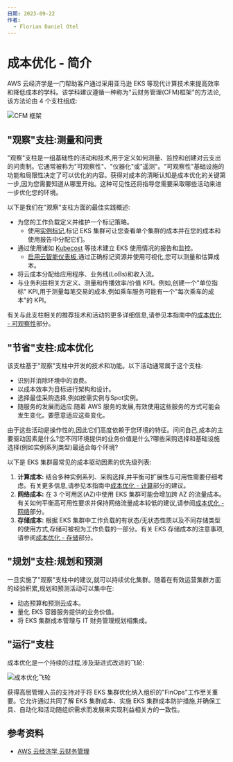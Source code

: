 ```yaml
---
日期: 2023-09-22
作者:
  - Florian Daniel Otel
---
```

# 成本优化 - 简介
AWS 云经济学是一门帮助客户通过采用亚马逊 EKS 等现代计算技术来提高效率和降低成本的学科。该学科建议遵循一种称为"云财务管理(CFM)框架"的方法论,该方法论由 4 个支柱组成:

![CFM 框架](../images/cfm_framework.png)

## "观察"支柱:测量和问责
"观察"支柱是一组基础性的活动和技术,用于定义如何测量、监控和创建对云支出的问责制。它通常被称为"可观察性"、"仪器化"或"遥测"。"可观察性"基础设施的功能和局限性决定了可以优化的内容。获得对成本的清晰认知是成本优化的关键第一步,因为您需要知道从哪里开始。这种可见性还将指导您需要采取哪些活动来进一步优化您的环境。

以下是我们在"观察"支柱方面的最佳实践概述:

* 为您的工作负载定义并维护一个标记策略。
    * 使用[实例标记](https://docs.aws.amazon.com/eks/latest/userguide/eks-using-tags.html#tag-resources-for-billing),标记 EKS 集群可让您查看单个集群的成本并在您的成本和使用报告中分配它们。
* 通过使用诸如 [Kubecost](https://docs.kubecost.com/install-and-configure/install/provider-installations/aws-eks-cost-monitoring) 等技术建立 EKS 使用情况的报告和监控。
    * [启用云智能仪表板](https://wellarchitectedlabs.com/cost/200_labs/200_enterprise_dashboards/),通过正确标记资源并使用可视化,您可以测量和估算成本。
* 将云成本分配给应用程序、业务线(LoBs)和收入流。
* 与业务利益相关方定义、测量和传播效率/价值 KPI。例如,创建一个"单位指标" KPI,用于测量每笔交易的成本,例如乘车服务可能有一个"每次乘车的成本"的 KPI。

有关与此支柱相关的推荐技术和活动的更多详细信息,请参见本指南中的[成本优化 - 可观察性](./cost_opt_observability.md)部分。

## "节省"支柱:成本优化

该支柱基于"观察"支柱中开发的技术和功能。以下活动通常属于这个支柱:

* 识别并消除环境中的浪费。
* 以成本效率为目标进行架构和设计。
* 选择最佳采购选择,例如按需实例与Spot实例。
* 随服务的发展而适应:随着 AWS 服务的发展,有效使用这些服务的方式可能会发生变化。要愿意适应这些变化。

由于这些活动是操作性的,因此它们高度依赖于您环境的特征。问问自己,成本的主要驱动因素是什么?您不同环境提供的业务价值是什么?哪些采购选择和基础设施选择(例如实例系列类型)最适合每个环境?

以下是 EKS 集群最常见的成本驱动因素的优先级列表:

1. **计算成本:** 结合多种实例系列、采购选择,并平衡可扩展性与可用性需要仔细考虑。有关更多信息,请参见本指南中[成本优化 - 计算](./cost_opt_compute.md)部分的建议。
2. **网络成本:** 在 3 个可用区(AZ)中使用 EKS 集群可能会增加跨 AZ 的流量成本。有关如何平衡高可用性要求并保持网络流量成本较低的建议,请参阅[成本优化 - 网络](./cost_opt_networking.md)部分。
3. **存储成本:** 根据 EKS 集群中工作负载的有状态/无状态性质以及不同存储类型的使用方式,存储可被视为工作负载的一部分。有关 EKS 存储成本的注意事项,请参阅[成本优化 - 存储](./cost_opt_storage.md)部分。

## "规划"支柱:规划和预测

一旦实施了"观察"支柱中的建议,就可以持续优化集群。随着在有效运营集群方面的经验积累,规划和预测活动可以集中在:

* 动态预算和预测云成本。
* 量化 EKS 容器服务提供的业务价值。
* 将 EKS 集群成本管理与 IT 财务管理规划相集成。

## "运行"支柱

成本优化是一个持续的过程,涉及渐进式改进的飞轮:

![成本优化飞轮](../images/flywheel.png)

获得高层管理人员的支持对于将 EKS 集群优化纳入组织的"FinOps"工作至关重要。它允许通过共同了解 EKS 集群成本、实施 EKS 集群成本防护措施,并确保工具、自动化和活动随组织需求而发展来实现利益相关方的一致性。

## 参考资料
* [AWS 云经济学,云财务管理](https://aws.amazon.com/aws-cost-management/)